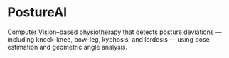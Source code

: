 # PostureAI
Computer Vision–based physiotherapy that detects posture deviations — including knock-knee, bow-leg, kyphosis, and lordosis — using pose estimation and geometric angle analysis.
